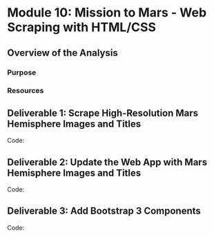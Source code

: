 # Module 10: Mission to Mars - Web Scraping with HTML/CSS

## Overview of the Analysis

### Purpose

### Resources

## Deliverable 1: Scrape High-Resolution Mars Hemisphere Images and Titles
Code: 

## Deliverable 2: Update the Web App with Mars Hemisphere Images and Titles
Code: 

## Deliverable 3: Add Bootstrap 3 Components
Code: 